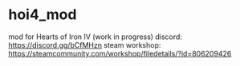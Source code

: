 # hoi4_mod
mod for Hearts of Iron IV (work in progress) 
discord: https://discord.gg/bCfMHzn
steam workshop: https://steamcommunity.com/workshop/filedetails/?id=806209426
